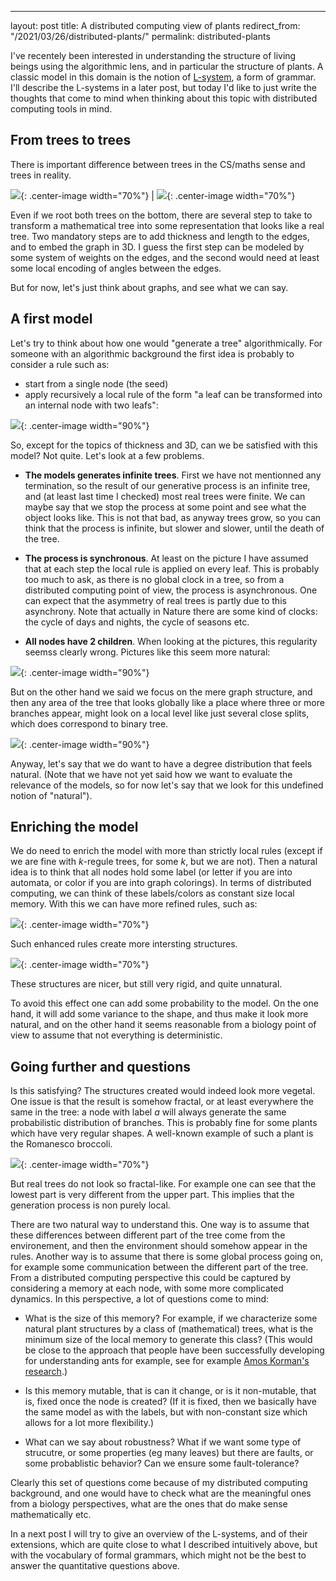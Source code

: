 ---
layout: post
title: A distributed computing view of plants
redirect_from: "/2021/03/26/distributed-plants/"
permalink: distributed-plants

I've recentely been interested in understanding the structure of living beings 
using the algorithmic lens, and in particular the structure of plants. 
A classic model in this domain is the notion of
[L-system](https://en.wikipedia.org/wiki/L-system), a form of grammar. 
I'll describe the L-systems in a later post, 
but today I'd like to just write the thoughts that come to mind when thinking 
about this topic with distributed computing tools in mind. 

## From trees to trees

There is important difference between trees in the CS/maths sense and trees in 
reality. 

![](assets/arbre-1.png){: .center-image width="70%"} | ![](assets/binary-tree.png){: .center-image width="70%"}

Even if we root both trees on the bottom, there are several step to take 
to transform a mathematical tree into some representation that looks like a real 
tree.
Two mandatory steps are to add thickness and length to the edges, and to embed 
the graph in 3D. I guess the first step can be modeled
by some system of weights on the edges, and the second would need 
at least some local encoding of angles between the edges. 

But for now, let's just think about graphs, and see what we can say. 

## A first model

Let's try to think about how one would "generate a tree" algorithmically. 
For someone with an algorithmic background the first idea is 
probably to consider a rule such as: 

* start from a single node (the seed)
* apply recursively a local rule of the form "a leaf can be transformed into an 
internal node with two leafs":

![](assets/binary-plant.png){: .center-image width="90%"}

So, except for the topics of thickness and 3D, can we be satisfied with this
model? 
Not quite. Let's look at a few problems.

* **The models generates infinite trees**.
First we have not mentionned any termination, so the result of our generative 
process is an infinite tree, and (at least last time I checked) most real trees 
were finite. 
We can maybe say that we stop the process at some point and see what the object 
looks like. This is not that bad, as anyway trees grow, so you can think that the
process is infinite, but slower and slower, until the death of the tree.

* **The process is synchronous**. At least on the picture I have assumed that
at each step the local rule is applied on every leaf. This is probably too much 
to ask, as there is no global clock in a tree, so from a distributed computing 
point of view, the process is asynchronous. One can expect that the asymmetry 
of real trees is partly due to this asynchrony. 
Note that actually in Nature there are some kind of clocks: the cycle of days 
and nights, the cycle of seasons etc. 

* **All nodes have 2 children**. When looking at the pictures, this regularity 
seemss clearly wrong. Pictures like this seem more natural:

![](assets/arbre-degre-divers.png){: .center-image width="90%"}

But on the other hand we said we focus on the mere graph structure, and then 
any area of the tree that looks globally like a place where three or more 
branches appear, might look on a local level like just several close splits, 
which does correspond to binary tree.

![](assets/arbre-degre-3.png){: .center-image width="90%"}

Anyway, let's say that we do want to have a degree distribution that feels 
natural. 
(Note that we have not yet said how we want to evaluate the relevance of the 
models, so for now let's say that we look for this undefined notion of "natural").

## Enriching the model

We do need to enrich the model with more than strictly local rules (except if we 
are fine with $k$-regule trees, for some $k$, but we are not). 
Then a natural idea is to think that all nodes hold some label (or letter if you 
are into automata, or color if you are into graph colorings).
In terms of distributed computing, we can think of these labels/colors as 
constant size local memory. 
With this we can have more refined rules, such as:

![](assets/regle-algue.png){: .center-image width="70%"}

Such enhanced rules create more intersting structures. 

![](assets/algue.png){: .center-image width="70%"}

These structures are nicer, but still very rigid, and quite unnatural. 

To avoid this effect one can add some probability to the model. On the one hand, 
it will add some variance to the shape, and thus make it look more natural, and 
on the other hand it seems reasonable from a biology point of view to assume that 
not everything is deterministic. 

## Going further and questions

Is this satisfying? The structures created would indeed look more vegetal. One
issue is that the result is somehow fractal, or at least everywhere the same in 
the tree: a node with label $a$ will always generate the same probabilistic 
distribution of branches. This is probably fine for some plants which have very 
regular shapes. A well-known example of such a plant is the Romanesco broccoli.

![](assets/romanesco.png){: .center-image width="70%"}

But real trees do not look so fractal-like.
For example one can see that the lowest part is very different from the upper 
part. This implies that the generation process is non purely local.

There are two natural way to understand this. One way is to assume that these 
differences between different part of the tree come from the environement, and 
then the environment should somehow appear in the rules. Another way is to assume
that there is some global process going on, for example some communication 
between the different part of the tree. From a distributed computing perspective
this could be captured by considering a memory at each node, with some more
complicated dynamics.
In this perspective, a lot of questions come to mind:

* What is the size of this memory? For example, if we characterize some natural 
plant structures by a class of (mathematical) trees, what is the minimum size 
of the local memory to generate this class? (This would be close to the approach
that people have been successfully developing for understanding ants for example, 
see for example [Amos Korman's research](https://amoskorman.com/).)

* Is this memory mutable, that is can it change, or is it non-mutable, that is, 
fixed once the node is created? (If it is fixed, then we basically have the 
same model as with the labels, but with non-constant size which allows for a lot 
more flexibility.) 

* What can we say about robustness? What if we want some type of strucutre, or 
some properties (eg many leaves) but there are faults, or some probablistic
behavior? Can we ensure some fault-tolerance? 

Clearly this set of questions come because of my distributed computing 
background, and one would have to check what are the meaningful ones from 
a biology perspectives, what are the ones that do make sense mathematically etc.

In a next post I will try to give an overview of the L-systems, and of their 
extensions, which are quite close to what I described intuitively above, but 
with the vocabulary of formal grammars, which might not be the best to answer 
the quantitative questions above.










